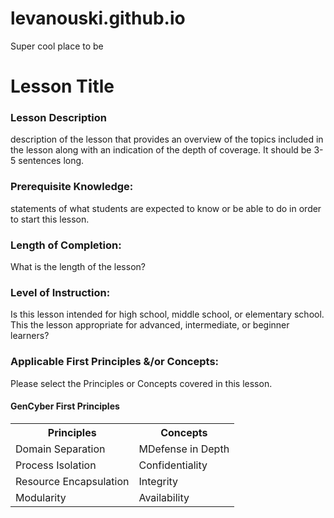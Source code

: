# levanouski.github.io
Super cool place to be

# Lesson Title
### Lesson Description
<p>description of the lesson that provides an overview of the topics included in the lesson along with an indication of the depth of coverage.  It should be 3-5 sentences long.</p>

<h3>Prerequisite Knowledge:</h3>
<p>statements of what students are expected to know or be able to do in order to start this lesson. </p>

<h3>Length of Completion:</h3>
<p>What is the length of the lesson?</p>

<h3>Level of Instruction: </h3>
<p>Is this lesson intended for high school, middle school, or elementary school. This the  lesson appropriate for advanced, intermediate, or beginner learners? </p>

<h3>Applicable First Principles &/or Concepts:</h3>
<p>Please select the Principles or Concepts covered in this lesson. </p>

<h4>GenCyber First Principles</h4>
<table style="width:100%">
  <tr>
    <th>Principles</th>
    <th>Concepts</th>
  </tr>
  <tr>
    <td>Domain Separation</td>
    <td>MDefense in Depth</td>
  </tr>
  <tr>
    <td>Process Isolation</td>
    <td>Confidentiality</td>
  </tr>
  <tr>
    <td>Resource Encapsulation</td>
    <td>Integrity</td>
  </tr>
  <tr>
    <td>Modularity</td>
    <td>Availability</td>
  </tr>
</table>








